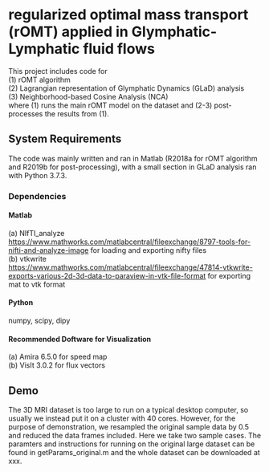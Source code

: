 # regularized optimal mass transport (rOMT) applied in Glymphatic-Lymphatic fluid flows 
This project includes code for <br />
(1) rOMT algorithm <br />
(2) Lagrangian representation of Glymphatic Dynamics (GLaD) analysis <br />
(3) Neighborhood-based Cosine Analysis (NCA) <br />
where (1) runs the main rOMT model on the dataset and (2-3) post-processes the results from (1).

## System Requirements
The code was mainly written and ran in Matlab (R2018a for rOMT algorithm and R2019b for post-processing), with a small section in GLaD analysis ran with Python 3.7.3. 

### Dependencies
#### Matlab
(a) NIfTI_analyze https://www.mathworks.com/matlabcentral/fileexchange/8797-tools-for-nifti-and-analyze-image for loading and exporting nifty files <br />
(b) vtkwrite https://www.mathworks.com/matlabcentral/fileexchange/47814-vtkwrite-exports-various-2d-3d-data-to-paraview-in-vtk-file-format for exporting mat to vtk format <br />
#### Python
numpy, scipy, dipy
#### Recommended Doftware for Visualization
(a) Amira 6.5.0 for speed map <br />
(b) VisIt 3.0.2 for flux vectors <br />

## Demo
The 3D MRI dataset is too large to run on a typical desktop computer, so usually we instead put it on a cluster with 40 cores. However, for the purpose of demonstration, we resampled the original sample data by 0.5 and reduced the data frames included. Here we take two sample cases. The paramters and instructions for running on the original large dataset can be found in getParams_original.m and the whole dataset can be downloaded at xxx.

